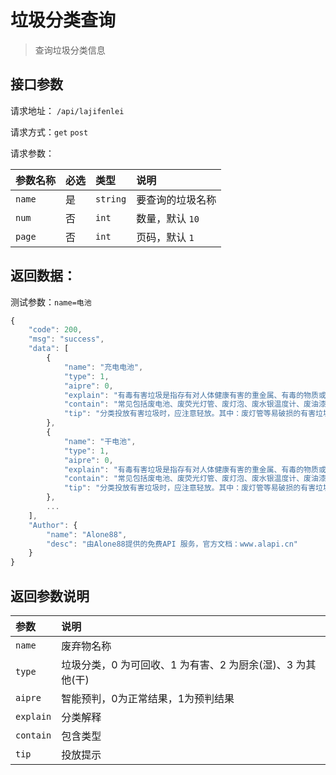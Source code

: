 # 垃圾分类查询

> 查询垃圾分类信息

## 接口参数

请求地址： `/api/lajifenlei`

请求方式：`get` `post`

请求参数：

| 参数名称 | 必选 | 类型 | 说明 |
| :--- | :--- | :--- | :--- |
| `name` | 是 | `string` | 要查询的垃圾名称 |
| `num` | 否 | `int` | 数量，默认 `10` |
| `page` | 否 | `int` | 页码，默认 `1` |

## 返回数据：

测试参数：`name=电池`

```javascript
{
    "code": 200,
    "msg": "success",
    "data": [
        {
            "name": "充电电池",
            "type": 1,
            "aipre": 0,
            "explain": "有毒有害垃圾是指存有对人体健康有害的重金属、有毒的物质或者对环境造成现实危害或者潜在危害的废弃物。",
            "contain": "常见包括废电池、废荧光灯管、废灯泡、废水银温度计、废油漆桶、过期药品、农药、杀虫剂等。",
            "tip": "分类投放有害垃圾时，应注意轻放。其中：废灯管等易破损的有害垃圾应连带包装或包裹后投放；废弃药品宜连带包装一并投放；杀虫剂等压力罐装容器，应排空内容物后投放；在公共场所产生有害垃圾且未发现对应收集容器时，应携带至有害垃圾投放点妥善投放。"
        },
        {
            "name": "干电池",
            "type": 1,
            "aipre": 0,
            "explain": "有毒有害垃圾是指存有对人体健康有害的重金属、有毒的物质或者对环境造成现实危害或者潜在危害的废弃物。",
            "contain": "常见包括废电池、废荧光灯管、废灯泡、废水银温度计、废油漆桶、过期药品、农药、杀虫剂等。",
            "tip": "分类投放有害垃圾时，应注意轻放。其中：废灯管等易破损的有害垃圾应连带包装或包裹后投放；废弃药品宜连带包装一并投放；杀虫剂等压力罐装容器，应排空内容物后投放；在公共场所产生有害垃圾且未发现对应收集容器时，应携带至有害垃圾投放点妥善投放。"
        },
        ...
    ],
    "Author": {
        "name": "Alone88",
        "desc": "由Alone88提供的免费API 服务，官方文档：www.alapi.cn"
    }
}
```

## 返回参数说明

| 参数 | 说明 |
| :--- | :--- |
| `name` | 废弃物名称 |
| `type` | 垃圾分类，0 为可回收、1 为有害、2 为厨余\(湿\)、3 为其他\(干\) |
| `aipre` | 智能预判，0为正常结果，1为预判结果 |
| `explain` | 分类解释 |
| `contain` | 包含类型 |
| `tip` | 投放提示 |

